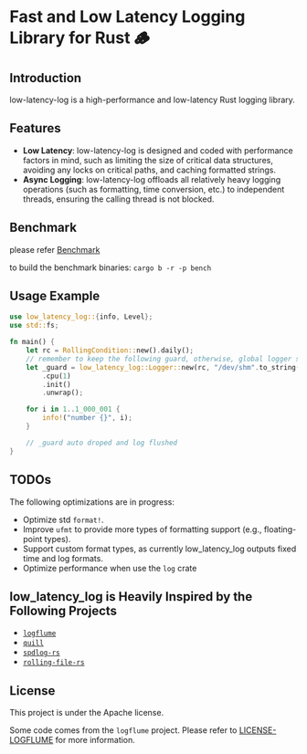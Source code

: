 # Fast and Low Latency Logging Library for Rust 🪵

## Introduction
low-latency-log is a high-performance and low-latency Rust logging library.

## Features
* **Low Latency**: low-latency-log is designed and coded with performance factors in mind, such as limiting the size of critical data structures, avoiding any locks on critical paths, and caching formatted strings.
* **Async Logging**: low-latency-log offloads all relatively heavy logging operations (such as formatting, time conversion, etc.) to independent threads, ensuring the calling thread is not blocked.

## Benchmark
please refer [Benchmark](./BENCHMARK.md)

to build the benchmark binaries: `cargo b -r -p bench`

## Usage Example
```rust
use low_latency_log::{info, Level};
use std::fs;

fn main() {
    let rc = RollingCondition::new().daily();
    // remember to keep the following guard, otherwise, global logger stops immediately when guard auto drops
    let _guard = low_latency_log::Logger::new(rc, "/dev/shm".to_string(), "log.log".to_string())
        .cpu(1)
        .init()
        .unwrap();

    for i in 1..1_000_001 {
        info!("number {}", i);
    }

    // _guard auto droped and log flushed
}
```

## TODOs
The following optimizations are in progress:
- Optimize std `format!`.
- Improve `ufmt` to provide more types of formatting support (e.g., floating-point types).
- Support custom format types, as currently low_latency_log outputs fixed time and log formats.
- Optimize performance when use the `log` crate

## low_latency_log is Heavily Inspired by the Following Projects

* [`logflume`](https://github.com/SBentley/logflume)
* [`quill`](https://github.com/odygrd/quill)
* [`spdlog-rs`](https://github.com/SpriteOvO/spdlog-rs)
* [`rolling-file-rs`](https://github.com/Axcient/rolling-file-rs)

## License
This project is under the Apache license.

Some code comes from the `logflume` project. Please refer to [LICENSE-LOGFLUME](./LICENSE-LOGFLUME) for more information.